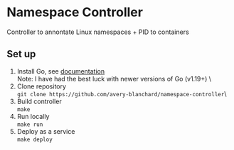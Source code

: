 # Namespace Controller
Controller to annontate Linux namespaces + PID to containers

## Set up 
1. Install Go, see [documentation](https://go.dev/dl/) \
Note: I have had the best luck with newer versions of Go (v1.19+) \
2. Clone repository \
`git clone https://github.com/avery-blanchard/namespace-controller`\
3. Build controller \
`make`
4. Run locally \
`make run`
5. Deploy as a service \
`make deploy`

